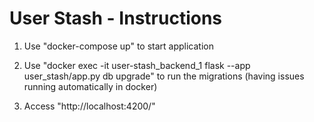 # User Stash - Instructions
1. Use "docker-compose up" to start application

2. Use "docker exec -it user-stash_backend_1 flask --app user_stash/app.py db upgrade" to run the migrations (having issues running automatically in docker)

3. Access "http://localhost:4200/"
